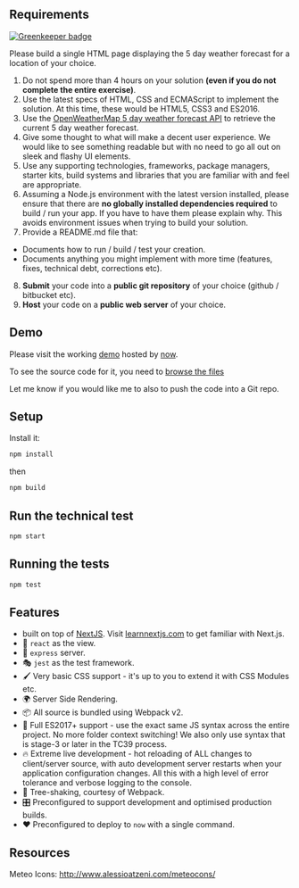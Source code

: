 ## Requirements

[![Greenkeeper badge](https://badges.greenkeeper.io/lucianlature/buildit-weather.svg)](https://greenkeeper.io/)

Please build a single HTML page displaying the 5 day weather forecast for a location of your choice.

1. Do not spend more than 4 hours on your solution **(even if you do not complete the entire exercise)**.
2. Use the latest specs of HTML, CSS and ECMAScript to implement the solution. At this time, these would be HTML5, CSS3 and ES2016.
3. Use the [OpenWeatherMap 5 day weather forecast API](http://openweathermap.org/forecast5) to retrieve the current 5 day weather forecast.
4. Give some thought to what will make a decent user experience. We would like to see something readable but with no need to go all out on sleek and flashy UI elements.
5. Use any supporting technologies, frameworks, package managers, starter kits, build systems and libraries that you are familiar with and feel are appropriate.
6. Assuming a Node.js environment with the latest version installed, please ensure that there are **no globally
installed dependencies required** to build / run your app. If you have to have them please explain why.
This avoids environment issues when trying to build your solution.
7. Provide a README.md file that:
  - Documents how to run / build / test your creation.
  - Documents anything you might implement with more time (features, fixes, technical debt, corrections etc).
8. **Submit** your code into a **public git repository** of your choice (github / bitbucket etc).
9. **Host** your code on a **public web server** of your choice.

## Demo

Please visit the working [demo](https://buildit-technical-test-xwkqdugjyo.now.sh/) hosted by [now](https://zeit.co/now).

To see the source code for it, you need to [browse the files](https://zeit.co/lucian/buildit-technical-test/xwkqdugjyo/source)

Let me know if you would like me to also to push the code into a Git repo.

## Setup
Install it:

```bash
npm install
```
then
```bash
npm build
```

## Run the technical test
```bash
npm start
```

## Running the tests
```bash
npm test
```

## Features
  - built on top of [NextJS](https://github.com/zeit/next.js). Visit [learnnextjs.com](https://learnnextjs.com) to get familiar with Next.js.
  - 👀 `react` as the view.
  - 🚄 `express` server.
  - 🎭 `jest` as the test framework.
  - 🖌 Very basic CSS support - it's up to you to extend it with CSS Modules etc.
  - 🌍 Server Side Rendering.
  - 📦 All source is bundled using Webpack v2.
  - 🚀 Full ES2017+ support - use the exact same JS syntax across the entire project. No more folder context switching! We also only use syntax that is stage-3 or later in the TC39 process.
  - 🔥 Extreme live development - hot reloading of ALL changes to client/server source, with auto development server restarts when your application configuration changes.  All this with a high level of error tolerance and verbose logging to the console.
  - 🍃 Tree-shaking, courtesy of Webpack.
  - 🎛 Preconfigured to support development and optimised production builds.
  - ❤️ Preconfigured to deploy to `now` with a single command.

## Resources
Meteo Icons: http://www.alessioatzeni.com/meteocons/